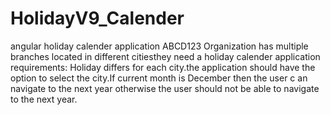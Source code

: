 # HolidayV9_Calender
angular holiday calender application
ABCD123 Organization has multiple branches located in different citiesthey need  a holiday calender application
requirements:
Holiday differs for each city.the application should have the option to select the city.If current month is December then the user  c
an navigate to the next year otherwise the user should not be able to navigate to the next year.

